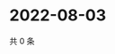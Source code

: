 # 2022-08-03

共 0 条

<!-- BEGIN WEIBO -->
<!-- 最后更新时间 Wed Aug 03 2022 23:18:00 GMT+0800 (China Standard Time) -->

<!-- END WEIBO -->
